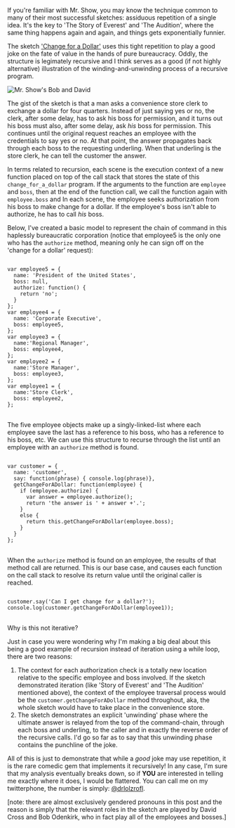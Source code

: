 If you're familiar with Mr. Show, you may know the technique common to many of their most successful sketches: assiduous repetition of a single idea. It's the key to 'The Story of Everest' and 'The Audition', where the same thing happens again and again, and things gets exponentially funnier.

The sketch <a href="https://www.youtube.com/watch?v=cGuT97v4pv0">'Change for a Dollar'</a> uses this tight repetition to play a good joke on the fate of value in the hands of pure bureaucracy. Oddly, the structure is legimately recursive and I think serves as a good (if not highly alternative) illustration of the winding-and-unwinding process of a recursive program.

![Mr. Show's Bob and David](https://i.vimeocdn.com/video/199532043_640.jpg)

The gist of the sketch is that a man asks a convenience store clerk to exchange a dollar for four quarters. Instead of just saying yes or no, the clerk, after some delay, has to ask his boss for permission, and it turns out his boss must also, after some delay, ask *his* boss for permission. This continues until the original request reaches an employee with the credentials to say yes or no. At that point, the answer propagates back through each boss to the requesting underling. When that underling is the store clerk, he can tell the customer the answer.
 
In terms related to recursion, each scene is the execution context of a new function placed on top of the call stack that stores the state of this `change_for_a_dollar` program. If the arguments to the function are `employee` and `boss`, then at the end of the function call, we call the function again with `employee.boss` and  In each scene, the employee seeks authorization from his boss to make change for a dollar. If the employee's boss isn't able to authorize, he has to call *his* boss.

Below, I've created a basic model to represent the chain of command in this haplessly bureaucratic corporation (notice that employee5 is the only one who has the `authorize` method, meaning only he can sign off on the 'change for a dollar' request): 

<pre>
<code class='language-javascript'>
var employee5 = {
  name: 'President of the United States',
  boss: null,
  authorize: function() {
    return 'no';
  }
};
var employee4 = {
  name: 'Corporate Executive',
  boss: employee5,
};
var employee3 = {
  name:'Regional Manager',
  boss: employee4,
};
var employee2 = {
  name:'Store Manager',
  boss: employee3,
};
var employee1 = {
  name:'Store Clerk',
  boss: employee2,
};
</code>
</pre>

The five employee objects make up a singly-linked-list where each employee save the last has a reference to his boss, who has a reference to his boss, etc. We can use this structure to recurse through the list until an employee with an `authorize` method is found.

<pre>
<code class='language-javascript'>
var customer = {
  name: 'customer',
  say: function(phrase) { console.log(phrase)},
  getChangeForADollar: function(employee) {
    if (employee.authorize) {
      var answer = employee.authorize();
      return 'the answer is ' + answer +'.'; 
    }
    else {
      return this.getChangeForADollar(employee.boss);
    }
  }
};
</code>
</pre>

When the `authorize` method is found on an employee, the results of that method call are returned. This is our base case, and causes each function on the call stack to resolve its return value until the original caller is reached. 

<pre>
<code class='language-javascript'>
customer.say('Can I get change for a dollar?');
console.log(customer.getChangeForADollar(employee1));
</code>
</pre>

Why is this not iterative?

Just in case you were wondering why I'm making a big deal about this being a good example of recursion instead of iteration using a while loop, there are two reasons:

  1. The context for each authorization check is a totally new location relative to the specific employee and boss involved. If the sketch demonstrated iteration (like 'Story of Everest' and 'The Audition' mentioned above), the context of the employee traversal process would be the `customer.getChangeForADollar` method throughout, aka, the whole sketch would have to take place in the convenience store. 
  2. The sketch demonstrates an explicit 'unwinding' phase where the ultimate answer is relayed from the top of the command-chain, through each boss and underling, to the caller and in exactly the reverse order of the recursive calls. I'd go so far as to say that this unwinding phase contains the punchline of the joke.  

All of this is just to demonstrate that while a *good* joke may use repetition, it is the rare comedic gem that implements it recursively! In any case, I'm sure that my analysis eventually breaks down, so if **YOU** are interested in telling me exactly where it does, I would be flattered. You can call me on my twitterphone, the number is simply: <a href="https://twitter.com/drlolzrofl">@drlolzrofl</a>. 

[note: there are almost exclusively gendered pronouns in this post and the reason is simply that the relevant roles in the sketch are played by David Cross and Bob Odenkirk, who in fact play all of the employees and bosses.]
